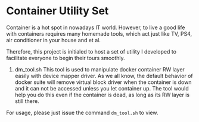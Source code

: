 Container Utility Set
=======

Container is a hot spot in nowadays IT world. However, to live a good life with containers requires many homemade tools, which act just like TV, PS4, air conditioner in your house and et al.

Therefore, this project is initialed to host a set of utility I developed to facilitate everyone to begin their tours smoothly.


1. dm_tool.sh
This tool is used to manipulate docker container RW layer easily with device mapper driver. As we all know, the default behavior of docker suite will remove virtual block driver when the container is down and it can not be accessed unless you let container up. The tool would help you do this even if the container is dead, as long as its RW layer is still there.

For usage, please just issue the command `dm_tool.sh` to view.

